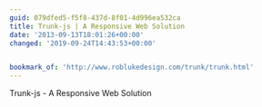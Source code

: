 ```yaml
---
guid: 079dfed5-f5f8-437d-8f01-4d996ea532ca
title: Trunk-js | A Responsive Web Solution
date: '2013-09-13T18:01:26+00:00'
changed: '2019-09-24T14:43:53+00:00'


bookmark_of: 'http://www.roblukedesign.com/trunk/trunk.html'
---
```



Trunk-js - A Responsive Web Solution
